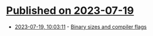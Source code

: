 # [Published on 2023-07-19](index.md)

* [2023-07-19, 10:03:11](https://lobste.rs/s/teyaua/binary_sizes_compiler_flags) - [Binary sizes and compiler flags](https://www.sandordargo.com/blog/2023/07/19/binary-sizes-and-compiler-flags)
